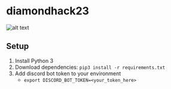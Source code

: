 # diamondhack23

![alt text](https://github.com/trishaa4144/diamondhack23/blob/main/DBKHackathonProjectOutline.png?raw=true)


## Setup
1. Install Python 3
2. Download dependencies: `pip3 install -r requirements.txt`
3. Add discord bot token to your environment
    - `export DISCORD_BOT_TOKEN=<your_token_here>`



